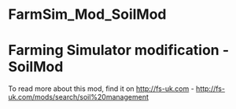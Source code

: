 # FarmSim_Mod_SoilMod
Farming Simulator modification - SoilMod
========================================

To read more about this mod, find it on http://fs-uk.com - http://fs-uk.com/mods/search/soil%20management